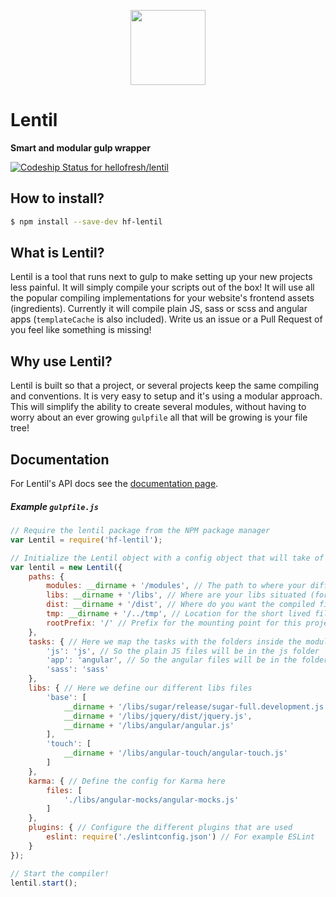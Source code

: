 <p align="center">
  <a href="https://hellofresh.com">
    <img width="120" src="https://www.hellofresh.de/images/hellofresh/press/HelloFresh_Logo.png">
  </a>
</p>

# Lentil
**Smart and modular gulp wrapper**

[ ![Codeship Status for hellofresh/lentil](https://codeship.com/projects/eb51dcc0-69e1-0133-1fba-6e257542035e/status?branch=master)](https://codeship.com/projects/114688)

## How to install?

```bash
$ npm install --save-dev hf-lentil
```

## What is Lentil?

Lentil is a tool that runs next to gulp to make setting up your new projects less painful. It will simply compile your scripts out of the box! It will use all the popular compiling implementations for your website's frontend assets (ingredients). Currently it will compile plain JS, sass or scss and angular apps (`templateCache` is also included). Write us an issue or a Pull Request of you feel like something is missing!

## Why use Lentil?

Lentil is built so that a project, or several projects keep the same compiling and conventions. It is very easy to setup and it's using a modular approach. This will simplify the ability to create several modules, without having to worry about an ever growing `gulpfile` all that will be growing is your file tree!

## Documentation

For Lentil's API docs see the [documentation page](/docs/README.md).

##### Example `gulpfile.js`

```js
// Require the lentil package from the NPM package manager
var Lentil = require('hf-lentil');

// Initialize the Lentil object with a config object that will take of the rest
var lentil = new Lentil({
    paths: {
        modules: __dirname + '/modules', // The path to where your different modules
        libs: __dirname + '/libs', // Where are your libs situated (for SASS includes)
        dist: __dirname + '/dist', // Where do you want the compiled files to end up
        tmp: __dirname + '/../tmp', // Location for the short lived files
        rootPrefix: '/' // Prefix for the mounting point for this project on the root of the webserver (e.g. /src/ or /assets/)
    },
    tasks: { // Here we map the tasks with the folders inside the module
        'js': 'js', // So the plain JS files will be in the js folder
        'app': 'angular', // So the angular files will be in the folder named app
        'sass': 'sass'
    },
    libs: { // Here we define our different libs files
        'base': [
            __dirname + '/libs/sugar/release/sugar-full.development.js',
            __dirname + '/libs/jquery/dist/jquery.js',
            __dirname + '/libs/angular/angular.js'
        ],
        'touch': [
            __dirname + '/libs/angular-touch/angular-touch.js'
        ]
    },
    karma: { // Define the config for Karma here
        files: [
            './libs/angular-mocks/angular-mocks.js'
        ]
    },
    plugins: { // Configure the different plugins that are used
        eslint: require('./eslintconfig.json') // For example ESLint
    }
});

// Start the compiler!
lentil.start();
```
